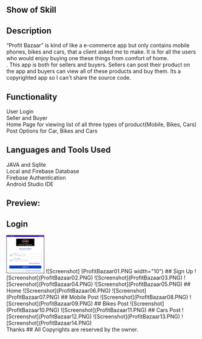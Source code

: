 ## Show of Skill
## Description
“Profit Bazaar” is kind of like a e-commerce app but only contains mobile phones, bikes and cars, that a client asked me to make. It is for all the users who would enjoy buying one these things from comfort of home. <br />.
This app is both for sellers and buyers. Sellers can post their product on the app and buyers can view all of these products and buy them. Its a copyrighted app so I can't share the source code. 

## Functionality
User Login<br/>
Seller and Buyer <br/>
Home Page for viewing list of all three types of product(Mobile, Bikes, Cars)<br/>
Post Options for Car, Bikes and Cars<br/>

## Languages and Tools Used
JAVA and Sqlite<br/>
Local and Firebase Database <br/>
Firebase Authentication <br/>
Android Studio IDE <br/>

## Preview:
## Login 
<img src="https://github.com/Yaseen090/Profit_Bazaar/blob/main/ProfitBazaar01.PNG" width="100" height="100">
![Screenshot] (ProfitBazaar01.PNG width="10") 
## Sign Up
![Screenshot](ProfitBazaar02.PNG) 
![Screenshot](ProfitBazaar03.PNG) 
![Screenshot](ProfitBazaar04.PNG) 
![Screenshot](ProfitBazaar05.PNG) 
## Home
![Screenshot](ProfitBazaar06.PNG) 
![Screenshot](ProfitBazaar07.PNG) 
## Mobile Post
![Screenshot](ProfitBazaar08.PNG) 
![Screenshot](ProfitBazaar09.PNG) 
## Bikes Post
![Screenshot](ProfitBazaar10.PNG) 
![Screenshot](ProfitBazaar11.PNG) 
## Cars Post
![Screenshot](ProfitBazaar12.PNG) 
![Screenshot](ProfitBazaar13.PNG) 
![Screenshot](ProfitBazaar14.PNG) <br/>
Thanks
## All Copyrights are reserved by the owner.
